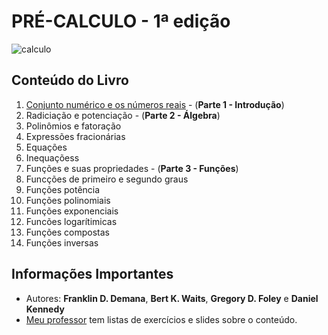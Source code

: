 # PRÉ-CALCULO - 1ª edição

![calculo](https://images-na.ssl-images-amazon.com/images/I/51r7VQhm4jL._SX353_BO1,204,203,200_.jpg)

## Conteúdo do Livro

1. [Conjunto numérico e os números reais](https://github.com/Darlley/ExerciciosLivros/tree/master/exatas/precalculo1/capituloum) - (**Parte 1 - Introdução**)
1. Radiciação e potenciação - (**Parte 2 - Álgebra**)
1. Polinômios e fatoração
1. Expressões fracionárias
1. Equações
1. Inequaçõess
1. Funções e suas propriedades - (**Parte 3 - Funções**)
1. Funcções de primeiro e segundo graus
1. Funções potência
1. Funções polinomiais
1. Funções exponenciais
1. Funcões logarítimicas
1. Funções compostas
1. Funções inversas


## Informações Importantes

- Autores: **Franklin D. Demana**, **Bert K. Waits**, **Gregory D. Foley** e **Daniel Kennedy**
- [Meu professor](http://www.ucdb.br/docentes/main1.php?menu=arquivos2&pasta=42812) tem listas de exercícios e slides sobre o conteúdo.
